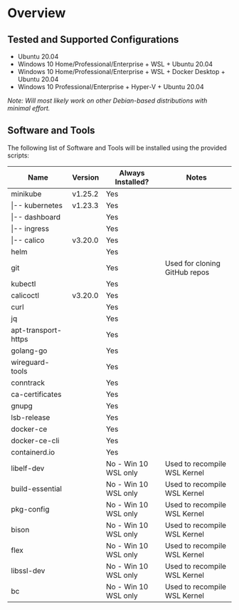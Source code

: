 # Overview

## Tested and Supported Configurations

* Ubuntu 20.04
* Windows 10 Home/Professional/Enterprise + WSL + Ubuntu 20.04
* Windows 10 Home/Professional/Enterprise + WSL + Docker Desktop + Ubuntu 20.04
* Windows 10 Professional/Enterprise + Hyper-V + Ubuntu 20.04

_Note: Will most likely work on other Debian-based distributions with minimal effort._

## Software and Tools

The following list of Software and Tools will be installed using the provided scripts:

| Name                | Version | Always Installed?    | Notes                         |
|---------------------|---------|----------------------|-------------------------------|
| minikube            | v1.25.2 | Yes                  |                               |
| \|-- kubernetes     | v1.23.3 | Yes                  |                               |
| \|-- dashboard      |         | Yes                  |                               |
| \|-- ingress        |         | Yes                  |                               |
| \|-- calico         | v3.20.0 | Yes                  |                               |
| helm                |         | Yes                  |                               |
| git                 |         | Yes                  | Used for cloning GitHub repos |
| kubectl             |         | Yes                  |                               |
| calicoctl           | v3.20.0 | Yes                  |                               |
| curl                |         | Yes                  |                               |
| jq                  |         | Yes                  |                               |
| apt-transport-https |         | Yes                  |                               |
| golang-go           |         | Yes                  |                               |
| wireguard-tools     |         | Yes                  |                               |
| conntrack           |         | Yes                  |                               |
| ca-certificates     |         | Yes                  |                               |
| gnupg               |         | Yes                  |                               |
| lsb-release         |         | Yes                  |                               |
| docker-ce           |         | Yes                  |                               |
| docker-ce-cli       |         | Yes                  |                               |
| containerd.io       |         | Yes                  |                               |
| libelf-dev          |         | No - Win 10 WSL only | Used to recompile WSL Kernel  |
| build-essential     |         | No - Win 10 WSL only | Used to recompile WSL Kernel  |
| pkg-config          |         | No - Win 10 WSL only | Used to recompile WSL Kernel  |
| bison               |         | No - Win 10 WSL only | Used to recompile WSL Kernel  |
| flex                |         | No - Win 10 WSL only | Used to recompile WSL Kernel  |
| libssl-dev          |         | No - Win 10 WSL only | Used to recompile WSL Kernel  |
| bc                  |         | No - Win 10 WSL only | Used to recompile WSL Kernel  |
